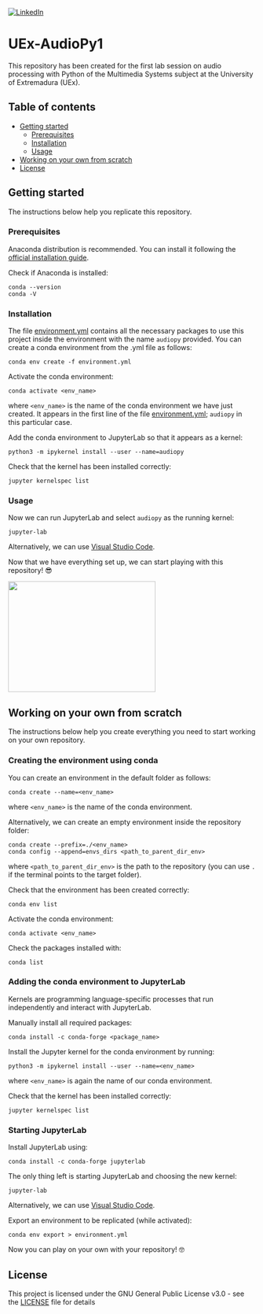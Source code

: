 <!-- PROJECT SHIELDS -->
<!--
*** I'm using markdown "reference style" links for readability.
*** Reference links are enclosed in brackets [ ] instead of parentheses ( ).
*** See the bottom of this document for the declaration of the reference variables
*** for contributors-url, forks-url, etc. This is an optional, concise syntax you may use.
*** https://www.markdownguide.org/basic-syntax/#reference-style-links
-->
[![LinkedIn][linkedin-shield]][linkedin-url]

# UEx-AudioPy1
This repository has been created for the first lab session on audio processing with Python of the Multimedia Systems subject at the University of Extremadura (UEx).

## Table of contents
* [Getting started](#getting-started)
  * [Prerequisites](#prerequisites)
  * [Installation](#installation)
  * [Usage](#usage)
* [Working on your own from scratch](#working-on-your-own-from-scratch) 
* [License](#license)

## Getting started
The instructions below help you replicate this repository.

### Prerequisites
Anaconda distribution is recommended. You can install it following the [official installation guide](https://docs.anaconda.com/anaconda/install/linux/).

Check if Anaconda is installed:
```
conda --version
conda -V
```

### Installation
The file [environment.yml](environment.yml) contains all the necessary packages to use this project inside the environment with the name `audiopy` provided. You can create a conda environment from the .yml file as follows:
```
conda env create -f environment.yml
```

Activate the conda environment:
```
conda activate <env_name>
```
where `<env_name>` is the name of the conda environment we have just created. It appears in the first line of the file [environment.yml](environment.yml); `audiopy` in this particular case.

Add the conda environment to JupyterLab so that it appears as a kernel:
```
python3 -m ipykernel install --user --name=audiopy
```

Check that the kernel has been installed correctly:
```
jupyter kernelspec list
```

### Usage
Now we can run JupyterLab and select `audiopy` as the running kernel:
```
jupyter-lab
```

Alternatively, we can use [Visual Studio Code](https://code.visualstudio.com/).

Now that we have everything set up, we can start playing with this repository! :sunglasses:

<img src="https://media.giphy.com/media/3o6MbkFs5CQqK05Jba/giphy.gif" width="300" height="225" />

## Working on your own from scratch
The instructions below help you create everything you need to start working on your own repository.

### Creating the environment using conda
You can create an environment in the default folder as follows:
```
conda create --name=<env_name>
```
where `<env_name>` is the name of the conda environment.

Alternatively, we can create an empty environment inside the repository folder:
```
conda create --prefix=./<env_name>
conda config --append=envs_dirs <path_to_parent_dir_env>
```
where `<path_to_parent_dir_env>` is the path to the repository (you can use `.` if the terminal points to the target folder).

Check that the environment has been created correctly:
```
conda env list
```

Activate the conda environment:
```
conda activate <env_name>
```

Check the packages installed with:
```
conda list
```

### Adding the conda environment to JupyterLab
Kernels are programming language-specific processes that run independently and interact with JupyterLab.

Manually install all required packages:
```
conda install -c conda-forge <package_name>
```

Install the Jupyter kernel for the conda environment by running:
```
python3 -m ipykernel install --user --name=<env_name>
```
where `<env_name>` is again the name of our conda environment.

Check that the kernel has been installed correctly:
```
jupyter kernelspec list
```

### Starting JupyterLab
Install JupyterLab using:
```
conda install -c conda-forge jupyterlab
```

The only thing left is starting JupyterLab and choosing the new kernel:
```
jupyter-lab
```

Alternatively, we can use [Visual Studio Code](https://code.visualstudio.com/).

Export an environment to be replicated (while activated):
```
conda env export > environment.yml
```

Now you can play on your own with your repository! :nerd_face:

## License
This project is licensed under the GNU General Public License v3.0 - see the [LICENSE](LICENSE) file for details

<!-- MARKDOWN LINKS & IMAGES -->
<!-- https://www.markdownguide.org/basic-syntax/#reference-style-links -->
[linkedin-shield]: https://img.shields.io/badge/LinkedIn-0077B5?style=for-the-badge&logo=linkedin&logoColor=white
[linkedin-url]: https://linkedin.com/in/sfandres

